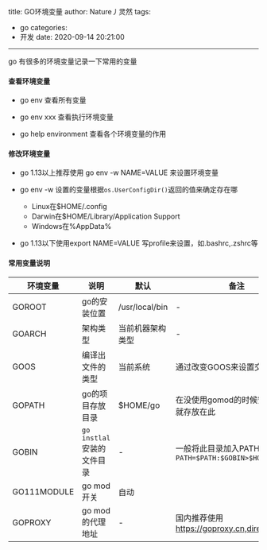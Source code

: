 title: GO环境变量
author: Nature丿灵然
tags:
  - go
categories:
  - 开发
date: 2020-09-14 20:21:00
---
go 有很多的环境变量记录一下常用的变量

<!--more-->

#### 查看环境变量

- go env 查看所有变量

- go env xxx 查看执行环境变量

- go help environment 查看各个环境变量的作用

#### 修改环境变量

- go 1.13以上推荐使用 go env -w NAME=VALUE 来设置环境变量

- go env -w 设置的变量根据`os.UserConfigDir()`返回的值来确定存在哪
  - Linux在$HOME/.config
  - Darwin在$HOME/Library/Application Support
  - Windows在%AppData%

- go 1.13以下使用export NAME=VALUE 写profile来设置，如.bashrc,.zshrc等

#### 常用变量说明

环境变量|说明|默认|备注|
-|-|-|-|
GOROOT     |go的安装位置                |/usr/local/bin |-
GOARCH     |架构类型                    |当前机器架构类型 |-
GOOS       |编译出文件的类型             |当前系统        |通过改变GOOS来设置交叉编译
GOPATH     |go的项目存放目录             |$HOME/go      |在没使用gomod的时候安装的代码就存放在此
GOBIN      |`go instlal`安装的文件目录   |-             |一般将此目录加入PATH,`export PATH=$PATH:$GOBIN>$HOME/.zshrc`
GO111MODULE|go mod 开关                |自动           |
GOPROXY    |go mod的代理地址            |-             |国内推荐使用<https://goproxy.cn,direct>